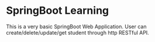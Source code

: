# SpringBoot Learning
This is a very basic SpringBoot Web Application.
User can create/delete/update/get student through http RESTful API.

